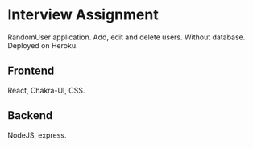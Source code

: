 # Interview Assignment

RandomUser application.
Add, edit and delete users.
Without database.
Deployed on Heroku.

## Frontend

React, Chakra-UI, CSS.

## Backend

NodeJS, express.
